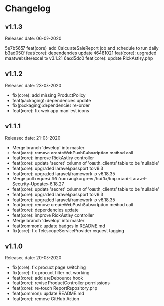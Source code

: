 # Changelog

## v1.1.3

Released date: 06-09-2020

5e7b5657 feat(core): add CalculateSaleReport job and schedule to run daily
b3ad050f feat(core): dependencies update
46481021 feat(core): upgraded maatwebsite/excel to v3.1.21
6acd5dc0 feat(core): update RickAstley.php

## v1.1.2

Released date: 23-08-2020

- fix(core): add missing ProductPolicy
- feat(packaging): dependencies update
- fix(packaging):dependencies re-order
- feat(core): fix web app manifest icons

## v1.1.1

Released date: 21-08-2020

- Merge branch 'develop' into master
- feat(core): remove createWebPushSubscription method call
- feat(core): improve RickAstley controller
- feat(core): update 'secret' column of 'oauth_clients' table to be 'nullable'
- feat(core): upgraded laravel/passport to v9.3
- feat(core): upgraded laravel/framework to v6.18.35
- Merge pull request #6 from angkorgreen/hotfix/Important-Laravel-Security-Updates-6.18.27
- feat(core): update 'secret' column of 'oauth_clients' table to be 'nullable'
- feat(core): upgraded laravel/passport to v9.3
- feat(core): upgraded laravel/framework to v6.18.35
- feat(core): remove createWebPushSubscription method call
- feat(core): dependencies update
- feat(core): improve RickAstley controller
- Merge branch 'develop' into master
- feat(common): update badges in README.md
- fix(core): fix TelescopeServiceProvider request tagging

## v1.1.0

Released date: 20-08-2020

- fix(core): fix product page switching
- fix(core): fix product filter not working
- feat(core): add useDebounce hook
- feat(core): revise ProductController permissions
- feat(core): re-touch ReportRepository.php
- feat(common): update README.md
- feat(core): remove GitHub Action
